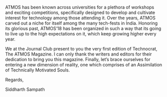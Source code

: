 <!-- TITLE: Editor's Note -->
<!-- SUBTITLE: -->

ATMOS has been known across universities for a plethora of workshops and exciting competitions, specifically designed to develop and cultivate interest for technology among those attending it. Over the years, ATMOS carved out a niche for itself among the many tech-fests in India.  Honoring its glorious past, ATMOS’18 has been organized in such a way that its going to live up to the high expectations on it, which keep growing higher every year. 

We at the Journal Club present to you the very first edition of Technocrat, The ATMOS Magazine. I can only thank the writers and editors for their dedication to bring you this magazine.  Finally, let’s brace ourselves for entering a new dimension of reality, one which comprises of an Assimilation of Technically Motivated Souls.

Regards,

Siddharth Sampath
